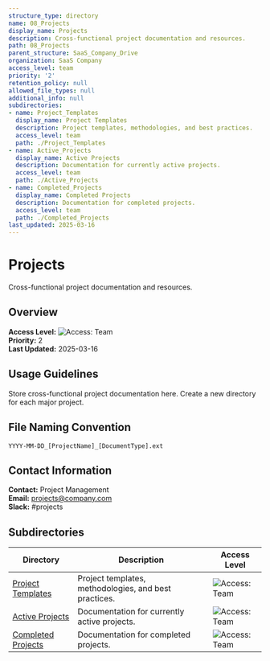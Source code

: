 ```yaml
---
structure_type: directory
name: 08_Projects
display_name: Projects
description: Cross-functional project documentation and resources.
path: 08_Projects
parent_structure: SaaS_Company_Drive
organization: SaaS Company
access_level: team
priority: '2'
retention_policy: null
allowed_file_types: null
additional_info: null
subdirectories:
- name: Project_Templates
  display_name: Project Templates
  description: Project templates, methodologies, and best practices.
  access_level: team
  path: ./Project_Templates
- name: Active_Projects
  display_name: Active Projects
  description: Documentation for currently active projects.
  access_level: team
  path: ./Active_Projects
- name: Completed_Projects
  display_name: Completed Projects
  description: Documentation for completed projects.
  access_level: team
  path: ./Completed_Projects
last_updated: 2025-03-16
---
```


# Projects

Cross-functional project documentation and resources.

## Overview

**Access Level:** ![Access: Team](https://img.shields.io/badge/Access-Team-blue)  
**Priority:** 2  
**Last Updated:** 2025-03-16  

## Usage Guidelines

Store cross-functional project documentation here. Create a new directory for each major project.


## File Naming Convention

`YYYY-MM-DD_[ProjectName]_[DocumentType].ext`


## Contact Information

**Contact:** Project Management  
**Email:** projects@company.com  
**Slack:** #projects  

## Subdirectories

| Directory | Description | Access Level |
|-----------|-------------|--------------|
| [Project Templates](./Project_Templates/) | Project templates, methodologies, and best practices. | ![Access: Team](https://img.shields.io/badge/Access-Team-blue) |
| [Active Projects](./Active_Projects/) | Documentation for currently active projects. | ![Access: Team](https://img.shields.io/badge/Access-Team-blue) |
| [Completed Projects](./Completed_Projects/) | Documentation for completed projects. | ![Access: Team](https://img.shields.io/badge/Access-Team-blue) |
